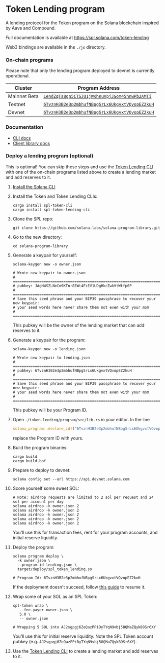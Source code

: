 # Token Lending program

A lending protocol for the Token program on the Solana blockchain inspired by Aave and Compound.

Full documentation is available at https://spl.solana.com/token-lending

Web3 bindings are available in the `./js` directory.

### On-chain programs

Please note that only the lending program deployed to devnet is currently operational.

| Cluster | Program Address |
| --- | --- |
| Mainnet Beta | [`LendZqTs8gn5CTSJU1jWKhKuVpjJGom45nnwPb2AMTi`](https://explorer.solana.com/address/LendZqTs7gn5CTSJU1jWKhKuVpjJGom45nnwPb2AMTi) |
| Testnet | [`6TvznH3B2e3p2mbhufNBpgSrLx6UkgvxtVQvopEZ2kuH`](https://explorer.solana.com/address/6TvznH3B2e3p2mbhufNBpgSrLx6UkgvxtVQvopEZ2kuH?cluster=testnet) |
| Devnet | [`6TvznH3B2e3p2mbhufNBpgSrLx6UkgvxtVQvopEZ2kuH`](https://explorer.solana.com/address/6TvznH3B2e3p2mbhufNBpgSrLx6UkgvxtVQvopEZ2kuH?cluster=devnet) |

### Documentation

- [CLI docs](https://github.com/solana-labs/solana-program-library/tree/master/token-lending/cli)
- [Client library docs](https://solana-labs.github.io/solana-program-library/token-lending/)

### Deploy a lending program (optional)

This is optional! You can skip these steps and use the [Token Lending CLI](./cli/README.md) with one of the on-chain programs listed above to create a lending market and add reserves to it.

1. [Install the Solana CLI](https://docs.solana.com/cli/install-solana-cli-tools)

1. Install the Token and Token Lending CLIs:
   ```shell
   cargo install spl-token-cli
   cargo install spl-token-lending-cli
   ```
   
1. Clone the SPL repo:
   ```shell
   git clone https://github.com/solana-labs/solana-program-library.git
   ```

1. Go to the new directory:
   ```shell
   cd solana-program-library
   ```

1. Generate a keypair for yourself:
   ```shell
   solana-keygen new -o owner.json

   # Wrote new keypair to owner.json
   # ================================================================================
   # pubkey: JAgN4SZLNeCo9KTnr8EWt4FzEV1UDgHkcZwkVtWtfp6P
   # ================================================================================
   # Save this seed phrase and your BIP39 passphrase to recover your new keypair:
   # your seed words here never share them not even with your mom
   # ================================================================================
   ```
   This pubkey will be the owner of the lending market that can add reserves to it.

1. Generate a keypair for the program:
   ```shell
   solana-keygen new -o lending.json

   # Wrote new keypair to lending.json
   # ============================================================================
   # pubkey: 6TvznH3B2e3p2mbhufNBpgSrLx6UkgvxtVQvopEZ2kuH
   # ============================================================================
   # Save this seed phrase and your BIP39 passphrase to recover your new keypair:
   # your seed words here never share them not even with your mom
   # ============================================================================
   ```
   This pubkey will be your Program ID.

1. Open `./token-lending/program/src/lib.rs` in your editor. In the line
   ```rust
   solana_program::declare_id!("6TvznH3B2e3p2mbhufNBpgSrLx6UkgvxtVQvopEZ2kuH");
   ```
   replace the Program ID with yours.

1. Build the program binaries:
   ```shell
   cargo build
   cargo build-bpf
   ```

1. Prepare to deploy to devnet:
   ```shell
   solana config set --url https://api.devnet.solana.com
   ```

1. Score yourself some sweet SOL:
   ```shell
   # Note: airdrop requests are limited to 2 sol per request and 24 sol per account per day
   solana airdrop -k owner.json 2
   solana airdrop -k owner.json 2
   solana airdrop -k owner.json 2
   solana airdrop -k owner.json 2
   solana airdrop -k owner.json 2
   ```
   You'll use this for transaction fees, rent for your program accounts, and initial reserve liquidity.

1. Deploy the program:
   ```shell
   solana program deploy \
     -k owner.json \
     --program-id lending.json \
     target/deploy/spl_token_lending.so

   # Program Id: 6TvznH3B2e3p2mbhufNBpgSrLx6UkgvxtVQvopEZ2kuH
   ```
   If the deployment doesn't succeed, follow [this guide](https://docs.solana.com/cli/deploy-a-program#resuming-a-failed-deploy) to resume it.

1. Wrap some of your SOL as an SPL Token:
   ```shell
   spl-token wrap \
      --fee-payer owner.json \
      5.0 \
      -- owner.json

   # Wrapping 5 SOL into AJ2sgpgj6ZeQazPPiDyTYqN9vbj58QMaZQykB9Sr6XY
   ```
   You'll use this for initial reserve liquidity. Note the SPL Token account pubkey (e.g. `AJ2sgpgj6ZeQazPPiDyTYqN9vbj58QMaZQykB9Sr6XY`).

1. Use the [Token Lending CLI](./cli/README.md) to create a lending market and add reserves to it.
